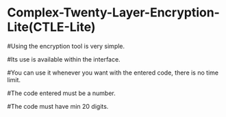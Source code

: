 # Complex-Twenty-Layer-Encryption-Lite(CTLE-Lite)

#Using the encryption tool is very simple.

#Its use is available within the interface.

#You can use it whenever you want with the entered code, there is no time limit.

#The code entered must be a number.

#The code must have min 20 digits.
